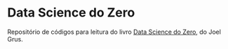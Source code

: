 # Data Science do Zero
Repositório de códigos para leitura do livro [Data Science do Zero](https://www.amazon.com.br/Data-Science-zero-Joel-Grus/dp/857608998X), do Joel Grus.